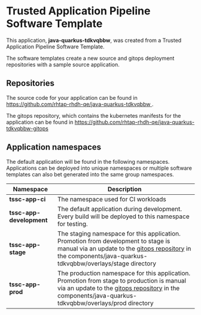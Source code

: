# Trusted Application Pipeline Software Template

This application, **java-quarkus-tdkvqbbw**, was created from a Trusted Application Pipeline Software Template.

The software templates create a new source and gitops deployment repositories with a sample source application. 

## Repositories

The source code for your application can be found in [https://github.com/rhtap-rhdh-qe/java-quarkus-tdkvqbbw ](https://github.com/rhtap-rhdh-qe/java-quarkus-tdkvqbbw ).
 
The gitops repository, which contains the kubernetes manifests for the application can be found in 
[https://github.com/rhtap-rhdh-qe/java-quarkus-tdkvqbbw-gitops ](https://github.com/rhtap-rhdh-qe/java-quarkus-tdkvqbbw-gitops ) 

## Application namespaces 

The default application will be found in the following namespaces. Applications can be deployed into unique namespaces or multiple software templates can also bet generated into the same group namespaces.  

|  Namespace   |  Description   |  
| -------- | -------- |
| **tssc-app-ci** | The namespace used for CI workloads |
| **tssc-app-development** | The default application during development. Every build will be deployed to this namespace for testing. |
| **tssc-app-stage** | The staging namespace for this application. Promotion from development to stage is manual via an update to the [gitops repository](https://github.com/rhtap-rhdh-qe/java-quarkus-tdkvqbbw-gitops ) in the components/java-quarkus-tdkvqbbw/overlays/stage directory |
| **tssc-app-prod** | The production namespace for this application. Promotion from stage to production is manual via an update to the [gitops repository](https://github.com/rhtap-rhdh-qe/java-quarkus-tdkvqbbw-gitops ) in the components/java-quarkus-tdkvqbbw/overlays/prod directory |
